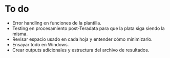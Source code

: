 # To do

- Error handling en funciones de la plantilla.
- Testing en procesamiento post-Teradata para que la plata siga siendo la misma.
- Revisar espacio usado en cada hoja y entender cómo minimizarlo.
- Ensayar todo en Windows.
- Crear outputs adicionales y estructura del archivo de resultados.
